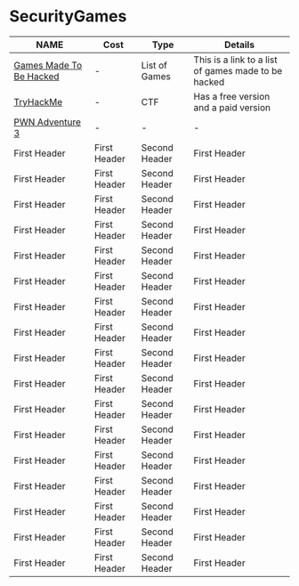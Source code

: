 # SecurityGames
| NAME  | Cost  | Type | Details  |
| ------------- | ------------- | ------------- | ------------- |
| [Games Made To Be Hacked](https://www.reddit.com/r/hacking/comments/qjtvai/games_made_to_be_hacked)  | -  | List of Games | This is a link to a list of games made to be hacked  |
| [TryHackMe](https://tryhackme.com/)  | -  | CTF | Has a free version and a paid version  |
| [PWN Adventure 3](https://www.pwnadventure.com/)  | -  | - | -  |
| First Header  | First Header  | Second Header | First Header  |
| First Header  | First Header  | Second Header | First Header  |
| First Header  | First Header  | Second Header | First Header  |
| First Header  | First Header  | Second Header | First Header  |
| First Header  | First Header  | Second Header | First Header  |
| First Header  | First Header  | Second Header | First Header  |
| First Header  | First Header  | Second Header | First Header  |
| First Header  | First Header  | Second Header | First Header  |
| First Header  | First Header  | Second Header | First Header  |
| First Header  | First Header  | Second Header | First Header  |
| First Header  | First Header  | Second Header | First Header  |
| First Header  | First Header  | Second Header | First Header  |
| First Header  | First Header  | Second Header | First Header  |
| First Header  | First Header  | Second Header | First Header  |
| First Header  | First Header  | Second Header | First Header  |
| First Header  | First Header  | Second Header | First Header  |
| First Header  | First Header  | Second Header | First Header  |
